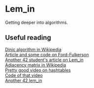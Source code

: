 # Lem_in
Getting deeper into algorithms.

## Useful reading
[Dinic algorithm in Wikipedia](https://en.wikipedia.org/wiki/Dinic%27s_algorithm)\
[Article and some code on Ford-Fulkerson](https://sahebg.github.io/computersceince/Maximux-flow-ford-fulkarson-algorithm-c-program-example)\
[Another 42 student's article on Lem_in](https://medium.com/@jamierobertdawson/lem-in-finding-all-the-paths-and-deciding-which-are-worth-it-2503dffb893)\
[Adjacency matrix in Wikipedia](https://en.wikipedia.org/wiki/Adjacency_matrix)\
[Pretty good video on hashtables](https://www.youtube.com/watch?v=wg8hZxMRwcw)\
[Code of that video](https://github.com/engineer-man/youtube/tree/master/077)\
[Another 42 lem_in](https://git.42l.fr/amamy/Lem-in)